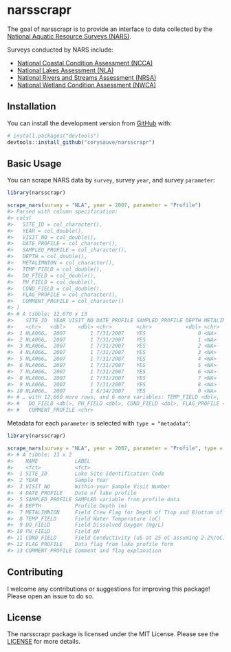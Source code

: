 
<!-- README.md is generated from README.Rmd. Please edit that file -->

# narsscrapr

<!-- badges: start -->

<!-- badges: end -->

The goal of narsscrapr is to provide an interface to data collected by
the [National Aquatic Resource Surveys
(NARS)](https://www.epa.gov/national-aquatic-resource-surveys).

Surveys conducted by NARS include:

  - [National Coastal Condition Assessment
    (NCCA)](https://www.epa.gov/national-aquatic-resource-surveys/ncca)
  - [National Lakes Assessment
    (NLA)](https://www.epa.gov/national-aquatic-resource-surveys/nla)
  - [National Rivers and Streams Assessment
    (NRSA)](https://www.epa.gov/national-aquatic-resource-surveys/nrsa)
  - [National Wetland Condition Assessment
    (NWCA)](https://www.epa.gov/national-aquatic-resource-surveys/nwca)

## Installation

You can install the development version from
[GitHub](https://github.com/) with:

``` r
# install.packages("devtools")
devtools::install_github("corysauve/narsscrapr")
```

## Basic Usage

You can scrape NARS data by `survey`, survey `year`, and survey
`parameter`:

``` r
library(narsscrapr)

scrape_nars(survey = "NLA", year = 2007, parameter = "Profile")
#> Parsed with column specification:
#> cols(
#>   SITE_ID = col_character(),
#>   YEAR = col_double(),
#>   VISIT_NO = col_double(),
#>   DATE_PROFILE = col_character(),
#>   SAMPLED_PROFILE = col_character(),
#>   DEPTH = col_double(),
#>   METALIMNION = col_character(),
#>   TEMP_FIELD = col_double(),
#>   DO_FIELD = col_double(),
#>   PH_FIELD = col_double(),
#>   COND_FIELD = col_double(),
#>   FLAG_PROFILE = col_character(),
#>   COMMENT_PROFILE = col_character()
#> )
#> # A tibble: 12,670 x 13
#>    SITE_ID  YEAR VISIT_NO DATE_PROFILE SAMPLED_PROFILE DEPTH METALIMNION
#>    <chr>   <dbl>    <dbl> <chr>        <chr>           <dbl> <chr>      
#>  1 NLA066…  2007        1 7/31/2007    YES                 0 <NA>       
#>  2 NLA066…  2007        1 7/31/2007    YES                 1 <NA>       
#>  3 NLA066…  2007        1 7/31/2007    YES                 2 <NA>       
#>  4 NLA066…  2007        1 7/31/2007    YES                 3 <NA>       
#>  5 NLA066…  2007        1 7/31/2007    YES                 4 <NA>       
#>  6 NLA066…  2007        1 7/31/2007    YES                 5 <NA>       
#>  7 NLA066…  2007        1 7/31/2007    YES                 6 <NA>       
#>  8 NLA066…  2007        1 7/31/2007    YES                 7 <NA>       
#>  9 NLA066…  2007        1 7/31/2007    YES                 8 <NA>       
#> 10 NLA066…  2007        1 6/14/2007    YES                 0 <NA>       
#> # … with 12,660 more rows, and 6 more variables: TEMP_FIELD <dbl>,
#> #   DO_FIELD <dbl>, PH_FIELD <dbl>, COND_FIELD <dbl>, FLAG_PROFILE <chr>,
#> #   COMMENT_PROFILE <chr>
```

Metadata for each `parameter` is selected with `type = "metadata"`:

``` r
library(narsscrapr)

scrape_nars(survey = "NLA", year = 2007, parameter = "Profile", type = "metadata")
#> # A tibble: 13 x 2
#>    NAME            LABEL                                                       
#>    <fct>           <fct>                                                       
#>  1 SITE_ID         Lake Site Identification Code                               
#>  2 YEAR            Sample Year                                                 
#>  3 VISIT_NO        Within-year Sample Visit Number                             
#>  4 DATE_PROFILE    Date of lake profile                                        
#>  5 SAMPLED_PROFILE SAMPLED variable from profile data                          
#>  6 DEPTH           Profile Depth (m)                                           
#>  7 METALIMNION     Field Crew Flag for Depth of T)op and B)ottom of Metalimnion
#>  8 TEMP_FIELD      Field Water Temperature (oC)                                
#>  9 DO_FIELD        Field Dissolved Oxygen (mg/L)                               
#> 10 PH_FIELD        Field pH                                                    
#> 11 COND_FIELD      Field Conductivity (uS at 25 oC assuming 2.2%/oC)           
#> 12 FLAG_PROFILE    Data flag from lake profile form                            
#> 13 COMMENT_PROFILE Comment and flag explanation
```

## Contributing

I welcome any contributions or suggestions for improving this package\!
Please open an issue to do so.

## License

The narsscrapr package is licensed under the MIT License. Please see the
[LICENSE](LICENSE.md) for more details.
